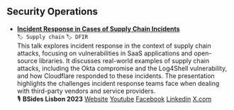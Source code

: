 ## Security Operations
- [**Incident Response in Cases of Supply Chain Incidents**](https://www.youtube.com/watch?v=y0z0i61df7c)    
`🏷️ Supply chain`  `🏷️ DFIR`  
This talk explores incident response in the context of supply chain attacks, focusing on vulnerabilities in SaaS applications and open-source libraries. It discusses real-world examples of supply chain attacks, including the Okta compromise and the Log4Shell vulnerability, and how Cloudflare responded to these incidents. The presentation highlights the challenges incident response teams face when dealing with third-party vendors and service providers.  
🎙️  **BSides Lisbon 2023** [Website](https://bsideslisbon.org) [Youtube](https://www.youtube.com/playlist?list=PLbuNP88_wbNzLYSSF-3ZpUj3NEXaFrHkO) [Facebook](https://www.facebook.com/Bsideslisbon)  [Linkedin](https://www.linkedin.com/company/bsideslisbon)  [X.com](https://x.com/Bsideslisbon)    

